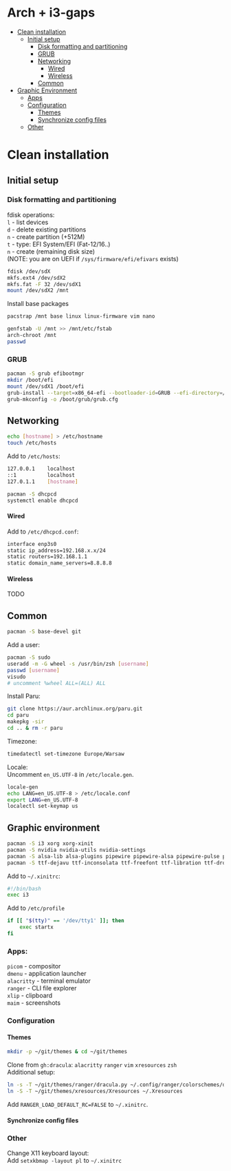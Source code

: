 # Arch + i3-gaps

- [Clean installation](#clean-installation)
  - [Initial setup](#initial-setup)
    - [Disk formatting and partitioning](#disk-formatting-and-partitioning)
    - [GRUB](#grub)
    - [Networking](#networking)
      - [Wired](#wired)
      - [Wireless](#wireless)
    - [Common](#common)
- [Graphic Environment](#graphic-environment)
  - [Apps](#apps)
  - [Configuration](#configuration)
    - [Themes](#themes)
    - [Synchronize config files](#synchronize-config-files)
  - [Other](#other)
    
# Clean installation
## Initial setup
### Disk formatting and partitioning
fdisk operations:  
`l` - list devices  
`d` - delete existing partitions  
`n` - create partition (+512M)  
`t` - type: EFI System/EFI (Fat-12/16..)  
`n` - create (remaining disk size)  
(NOTE: you are on UEFI if `/sys/firmware/efi/efivars` exists)
```sh
fdisk /dev/sdX
mkfs.ext4 /dev/sdX2
mkfs.fat -F 32 /dev/sdX1
mount /dev/sdX2 /mnt
```

Install base packages
```sh
pacstrap /mnt base linux linux-firmware vim nano
```

```sh
genfstab -U /mnt >> /mnt/etc/fstab
arch-chroot /mnt
passwd
```
### GRUB
```sh
pacman -S grub efibootmgr
mkdir /boot/efi
mount /dev/sdX1 /boot/efi
grub-install --target=x86_64-efi --bootloader-id=GRUB --efi-directory=/boot/efi
grub-mkconfig -o /boot/grub/grub.cfg
```

## Networking
```sh
echo [hostname] > /etc/hostname
touch /etc/hosts
```
Add to `/etc/hosts`:
```sh
127.0.0.1    localhost
::1          localhost
127.0.1.1    [hostname]
```
```sh
pacman -S dhcpcd
systemctl enable dhcpcd
```
#### Wired
Add to `/etc/dhcpcd.conf`:
```sh
interface enp3s0
static ip_address=192.168.x.x/24
static routers=192.168.1.1
static domain_name_servers=8.8.8.8
```
#### Wireless
TODO

## Common
```sh
pacman -S base-devel git
```
Add a user:
```sh
pacman -S sudo
useradd -m -G wheel -s /usr/bin/zsh [username]
passwd [username]
visudo
# uncomment %wheel ALL=(ALL) ALL
```
Install Paru:
```sh
git clone https://aur.archlinux.org/paru.git
cd paru
makepkg -sir
cd .. & rm -r paru
```
Timezone:
```sh
timedatectl set-timezone Europe/Warsaw
```
Locale:  
Uncomment `en_US.UTF-8` in `/etc/locale.gen`.
```sh
locale-gen
echo LANG=en_US.UTF-8 > /etc/locale.conf
export LANG=en_US.UTF-8
localectl set-keymap us
```

## Graphic environment
```sh
pacman -S i3 xorg xorg-xinit
pacman -S nvidia nvidia-utils nvidia-settings
pacman -S alsa-lib alsa-plugins pipewire pipewire-alsa pipewire-pulse pavucontrol
pacman -S ttf-dejavu ttf-inconsolata ttf-freefont ttf-libration ttf-droid ttf-roboto ttf-font-awesome noto-fonts
```
Add to `~/.xinitrc`:
```sh
#!/bin/bash
exec i3
```
Add to `/etc/profile`
```sh
if [[ "$(tty)" == '/dev/tty1' ]]; then
	exec startx
fi
```

### Apps:  
`picom`     - compositor  
`dmenu`     - application launcher  
`alacritty` - terminal emulator  
`ranger`    - CLI file explorer  
`xlip`      - clipboard  
`maim`      - screenshots  

### Configuration
#### Themes
```sh
mkdir -p ~/git/themes & cd ~/git/themes
```
Clone from `gh:dracula`: `alacritty` `ranger` `vim` `xresources` `zsh`  
Additional setup:
```sh
ln -s -T ~/git/themes/ranger/dracula.py ~/.config/ranger/colorschemes/dracula.py
ln -S -T ~/git/themes/xresources/Xresources ~/.Xresources
```
Add `RANGER_LOAD_DEFAULT_RC=FALSE` to `~/.xinitrc`.
#### Synchronize config files


### Other
Change X11 keyboard layout:  
Add `setxkbmap -layout pl` to `~/.xinitrc`
